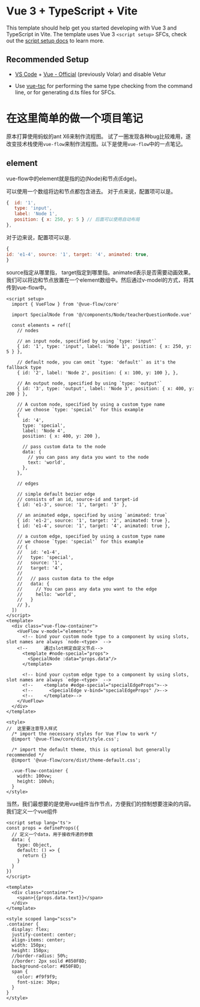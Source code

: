 # Vue 3 + TypeScript + Vite

This template should help get you started developing with Vue 3 and TypeScript in Vite. The template uses Vue 3 `<script setup>` SFCs, check out the [script setup docs](https://v3.vuejs.org/api/sfc-script-setup.html#sfc-script-setup) to learn more.

## Recommended Setup

- [VS Code](https://code.visualstudio.com/) + [Vue - Official](https://marketplace.visualstudio.com/items?itemName=Vue.volar) (previously Volar) and disable Vetur

- Use [vue-tsc](https://github.com/vuejs/language-tools/tree/master/packages/tsc) for performing the same type checking from the command line, or for generating d.ts files for SFCs.

# 在这里简单的做一个项目笔记

原本打算使用蚂蚁的ant X6来制作流程图。
试了一圈发现各种bug比较难用，遂改变技术栈使用`vue-flow`来制作流程图。以下是使用`vue-flow`中的一点笔记。

## element
vue-flow中的element就是指的边(Node)和节点(Edge)。

可以使用一个数组将边和节点都包含进去。
对于点来说，配置项可以是。
``` js
{  id: '1',
   type: 'input', 
   label: 'Node 1',
   position: { x: 250, y: 5 } // 后面可以使用自动布局
},
```
对于边来说，配置项可以是.
``` js
{
id: 'e1-4', source: '1', target: '4', animated: true,
}
```
source指定从哪里指， target指定到哪里指。animated表示是否需要动画效果。
我们可以将边和节点放置在一个element数组中。然后通过v-model的方式，将其传到vue-flow中。
```vue
<script setup>
  import { VueFlow } from '@vue-flow/core'

  import SpecialNode from '@/components/Node/teacherQuestionNode.vue'

  const elements = ref([
    // nodes

    // an input node, specified by using `type: 'input'`
    { id: '1', type: 'input', label: 'Node 1', position: { x: 250, y: 5 } },

    // default node, you can omit `type: 'default'` as it's the fallback type
    { id: '2', label: 'Node 2', position: { x: 100, y: 100 }, },

    // An output node, specified by using `type: 'output'`
    { id: '3', type: 'output', label: 'Node 3', position: { x: 400, y: 200 } },

    // A custom node, specified by using a custom type name
    // we choose `type: 'special'` for this example
    {
      id: '4',
      type: 'special',
      label: 'Node 4',
      position: { x: 400, y: 200 },

      // pass custom data to the node
      data: {
        // you can pass any data you want to the node
        text: 'world',
      },
    },

    // edges

    // simple default bezier edge
    // consists of an id, source-id and target-id
    { id: 'e1-3', source: '1', target: '3' },

    // an animated edge, specified by using `animated: true`
    { id: 'e1-2', source: '1', target: '2', animated: true },
    { id: 'e1-4', source: '1', target: '4', animated: true },

    // a custom edge, specified by using a custom type name
    // we choose `type: 'special'` for this example
    // {
    //   id: 'e1-4',
    //   type: 'special',
    //   source: '1',
    //   target: '4',
    //
    //   // pass custom data to the edge
    //   data: {
    //     // You can pass any data you want to the edge
    //     hello: 'world',
    //   }
    // },
  ])
</script>
<template>
  <div class="vue-flow-container">
    <VueFlow v-model="elements">
      <!-- bind your custom node type to a component by using slots, slot names are always `node-<type>` -->
    <!--      通过slot绑定自定义节点-->
      <template #node-special="props">
        <SpecialNode :data="props.data"/>
      </template>

      <!-- bind your custom edge type to a component by using slots, slot names are always `edge-<type>` -->
      <!--    <template #edge-special="specialEdgeProps">-->
      <!--      <SpecialEdge v-bind="specialEdgeProps" />-->
      <!--    </template>-->
    </VueFlow>
  </div>
</template>

<style>
//  这里要注意导入样式
  /* import the necessary styles for Vue Flow to work */
  @import '@vue-flow/core/dist/style.css';

  /* import the default theme, this is optional but generally recommended */
  @import '@vue-flow/core/dist/theme-default.css';

  .vue-flow-container {
    width: 100vw;
    height: 100vh;
  }
</style>
```
当然，我们最想要的是使用vue组件当作节点，方便我们的控制想要渲染的内容。
我们定义一个vue组件
```vue
<script setup lang='ts'>
const props = defineProps({
  // 定义一个data，用于接收传递的参数
  data: {
    type: Object,
    default: () => {
      return {}
    }
  }
})
</script>

<template>
  <div class="container">
    <span>{{props.data.text}}</span>
  </div>
</template>

<style scoped lang="scss">
.container {
  display: flex;
  justify-content: center;
  align-items: center;
  width: 150px;
  height: 150px;
  //border-radius: 50%;
  //border: 2px soild #850F8D;
  background-color: #850F8D;
  span {
    color: #f9f9f9;
    font-size: 30px;
  }
}
</style>
```
